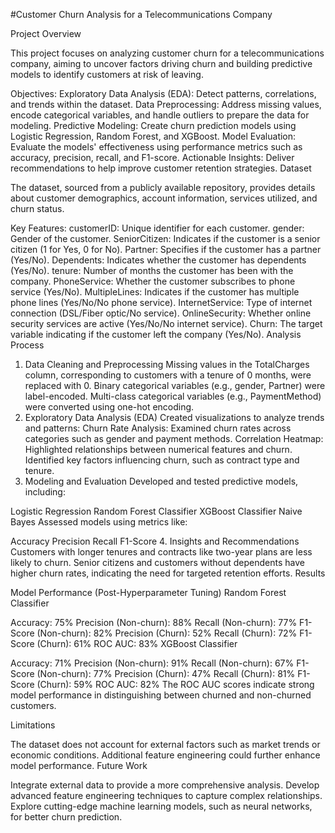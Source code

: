 #Customer Churn Analysis for a Telecommunications Company

Project Overview


This project focuses on analyzing customer churn for a telecommunications company, aiming to uncover factors driving churn and building predictive models to identify customers at risk of leaving.

Objectives:
Exploratory Data Analysis (EDA): Detect patterns, correlations, and trends within the dataset.
Data Preprocessing: Address missing values, encode categorical variables, and handle outliers to prepare the data for modeling.
Predictive Modeling: Create churn prediction models using Logistic Regression, Random Forest, and XGBoost.
Model Evaluation: Evaluate the models' effectiveness using performance metrics such as accuracy, precision, recall, and F1-score.
Actionable Insights: Deliver recommendations to help improve customer retention strategies.
Dataset

The dataset, sourced from a publicly available repository, provides details about customer demographics, account information, services utilized, and churn status.

Key Features:
customerID: Unique identifier for each customer.
gender: Gender of the customer.
SeniorCitizen: Indicates if the customer is a senior citizen (1 for Yes, 0 for No).
Partner: Specifies if the customer has a partner (Yes/No).
Dependents: Indicates whether the customer has dependents (Yes/No).
tenure: Number of months the customer has been with the company.
PhoneService: Whether the customer subscribes to phone service (Yes/No).
MultipleLines: Indicates if the customer has multiple phone lines (Yes/No/No phone service).
InternetService: Type of internet connection (DSL/Fiber optic/No service).
OnlineSecurity: Whether online security services are active (Yes/No/No internet service).
Churn: The target variable indicating if the customer left the company (Yes/No).
Analysis Process

1. Data Cleaning and Preprocessing
Missing values in the TotalCharges column, corresponding to customers with a tenure of 0 months, were replaced with 0.
Binary categorical variables (e.g., gender, Partner) were label-encoded.
Multi-class categorical variables (e.g., PaymentMethod) were converted using one-hot encoding.
2. Exploratory Data Analysis (EDA)
Created visualizations to analyze trends and patterns:
Churn Rate Analysis: Examined churn rates across categories such as gender and payment methods.
Correlation Heatmap: Highlighted relationships between numerical features and churn.
Identified key factors influencing churn, such as contract type and tenure.
3. Modeling and Evaluation
Developed and tested predictive models, including:

Logistic Regression
Random Forest Classifier
XGBoost Classifier
Naive Bayes
Assessed models using metrics like:

Accuracy
Precision
Recall
F1-Score
4. Insights and Recommendations
Customers with longer tenures and contracts like two-year plans are less likely to churn.
Senior citizens and customers without dependents have higher churn rates, indicating the need for targeted retention efforts.
Results

Model Performance (Post-Hyperparameter Tuning)
Random Forest Classifier

Accuracy: 75%
Precision (Non-churn): 88%
Recall (Non-churn): 77%
F1-Score (Non-churn): 82%
Precision (Churn): 52%
Recall (Churn): 72%
F1-Score (Churn): 61%
ROC AUC: 83%
XGBoost Classifier

Accuracy: 71%
Precision (Non-churn): 91%
Recall (Non-churn): 67%
F1-Score (Non-churn): 77%
Precision (Churn): 47%
Recall (Churn): 81%
F1-Score (Churn): 59%
ROC AUC: 82%
The ROC AUC scores indicate strong model performance in distinguishing between churned and non-churned customers.

Limitations

The dataset does not account for external factors such as market trends or economic conditions.
Additional feature engineering could further enhance model performance.
Future Work

Integrate external data to provide a more comprehensive analysis.
Develop advanced feature engineering techniques to capture complex relationships.
Explore cutting-edge machine learning models, such as neural networks, for better churn prediction.
